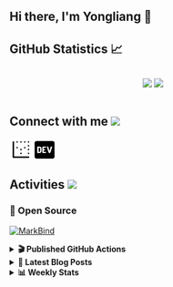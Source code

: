 ## Hi there, I'm Yongliang 👋 

## GitHub Statistics :chart_with_upwards_trend:
<div align="center">
<div style="display: flex; align-items: center; justify-content: center;">

[![](https://github-readme-stats.vercel.app/api?username=tlylt&show_icons=true&theme=tokyonight&hide_border=true&locale=en)](https://github.com/tlylt)
[![](https://github-readme-streak-stats.herokuapp.com/?user=tlylt&theme=tokyonight&hide_border=true)](https://github.com/tlylt)
</div>
</div>

## Connect with me <img src="https://media.giphy.com/media/2wh5K5yE3ulp3xgYcG/giphy-downsized.gif" width="30">

<a href="https://www.yongliangliu.com/" target="_blank"><img align="center" src="static/site-icon.png" alt="yongliangliu.com" height="40" width="40" /></a>
<a href="https://dev.to/tlylt" target="_blank"><img align="center" src="static/dev-badge.svg" alt="dev.to/tlylt" height="35" width="35" /></a>

## Activities <img src="https://media.giphy.com/media/WUlplcMpOCEmTGBtBW/giphy.gif" width="30">

### 🔭 Open Source

[![MarkBind](https://github-readme-stats.vercel.app/api/pin/?username=markbind&repo=markbind)](https://github.com/MarkBind/markbind)

<details>
<summary> <b>🎬 Published GitHub Actions </b> </summary>

[![install-graphviz](https://github-readme-stats.vercel.app/api/pin/?username=tlylt&repo=install-graphviz)](https://github.com/tlylt/install-graphviz)

[![reposense-action](https://github-readme-stats.vercel.app/api/pin/?username=tlylt&repo=reposense-action)](https://github.com/tlylt/reposense-action)

[![markbin-action](https://github-readme-stats.vercel.app/api/pin/?username=markbind&repo=markbind-action)](https://github.com/MarkBind/markbind-action)

</details>

<details>
<summary> <b>📕 Latest Blog Posts</b> </summary>

<!-- BLOG-POST-LIST:START -->
- [Open Source Software &lpar;OSS&rpar; Developer Journey](https://www.yongliangliu.com/blog/oss-dev-logs/)
- [Crossing abstraction barrier between parent and child class](https://www.yongliangliu.com/blog/cross-abstraction-barrier-between-parent-child/)
- [Intermediate GitHub CI Workflow Walk Through](https://www.yongliangliu.com/blog/intermediate-github-ci-workflow-walk-through/)
- [RooFind](https://www.yongliangliu.com/blog/roofind/)
- [Prove that the problem of determining whether a graph is connected is evasive](https://www.yongliangliu.com/blog/prove-graph-check-connected-evasive/)
<!-- BLOG-POST-LIST:END -->

</details>

<details>
<summary> <b>📊 Weekly Stats</b> </summary>

<!--START_SECTION:waka-->
![Code Time](http://img.shields.io/badge/Code%20Time-484%20hrs%2018%20mins-blue)

**🐱 My GitHub Data** 

> 🏆 3,921 Contributions in the Year 2022
 > 
> 📦 299.0 kB Used in GitHub's Storage 
 > 
> 🚫 Not Opted to Hire
 > 
> 📜 123 Public Repositories 
 > 
> 🔑 23 Private Repositories  
 > 
**I'm an Early 🐤** 

```text
🌞 Morning    370 commits    ██████░░░░░░░░░░░░░░░░░░░   26.06% 
🌆 Daytime    407 commits    ███████░░░░░░░░░░░░░░░░░░   28.66% 
🌃 Evening    523 commits    █████████░░░░░░░░░░░░░░░░   36.83% 
🌙 Night      120 commits    ██░░░░░░░░░░░░░░░░░░░░░░░   8.45%

```
📅 **I'm Most Productive on Friday** 

```text
Monday       184 commits    ███░░░░░░░░░░░░░░░░░░░░░░   12.96% 
Tuesday      140 commits    ██░░░░░░░░░░░░░░░░░░░░░░░   9.86% 
Wednesday    222 commits    ████░░░░░░░░░░░░░░░░░░░░░   15.63% 
Thursday     216 commits    ███░░░░░░░░░░░░░░░░░░░░░░   15.21% 
Friday       270 commits    ████░░░░░░░░░░░░░░░░░░░░░   19.01% 
Saturday     184 commits    ███░░░░░░░░░░░░░░░░░░░░░░   12.96% 
Sunday       204 commits    ███░░░░░░░░░░░░░░░░░░░░░░   14.37%

```


📊 **This Week I Spent My Time On** 

```text
⌚︎ Time Zone: Asia/Singapore

💬 Programming Languages: 
JavaScript               4 hrs 49 mins       ███████████████░░░░░░░░░░   60.18% 
YAML                     1 hr                ███░░░░░░░░░░░░░░░░░░░░░░   12.54% 
Markdown                 49 mins             ██░░░░░░░░░░░░░░░░░░░░░░░   10.21% 
JSON                     26 mins             █░░░░░░░░░░░░░░░░░░░░░░░░   5.41% 
Other                    20 mins             █░░░░░░░░░░░░░░░░░░░░░░░░   4.31%

```


 Last Updated on 18/09/2022 00:48:52 UTC
<!--END_SECTION:waka-->

</details>
